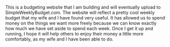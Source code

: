 This is a budgeting website that I am building and will eventually upload to SimpleWeeklyBudget.com.  The website will reflect a pretty cool weekly budget that my wife and I have found very useful.  It has allowed us to spend money on the things we want more freely because we can know exactly how much we have set aside to spend each week.  Once I get it up and running, I hope it will help others to enjoy their money a little more comfortably, as my wife and I have been able to do.

